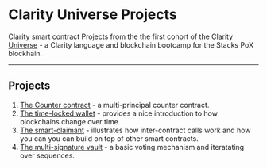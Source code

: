 # Clarity Universe Projects

Clarity smart contract Projects from the the first cohort of the [Clarity Universe](https://stacks.org/clarity-universe) - a Clarity language and blockchain bootcamp for the Stacks PoX blockhain.

___
## Projects
1. [The Counter contract](https://github.com/Sajakhtar/clarity-universe/tree/main/projects/counter) - a multi-principal counter contract.
1. [The time-locked wallet](https://github.com/Sajakhtar/clarity-universe/tree/main/projects/timelocked-wallet) - provides a nice introduction to how blockchains change over time
1. [The smart-claimant](#) - illustrates how inter-contract calls work and how you can you can build on top of other smart contracts.
1. [The multi-signature vault](#) - a basic voting mechanism and iteratating over sequences.

